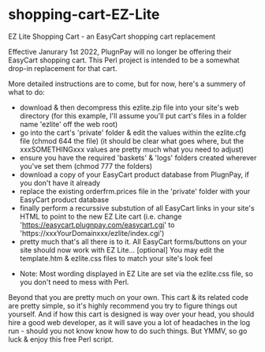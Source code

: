 # shopping-cart-EZ-Lite
EZ Lite Shopping Cart - an EasyCart shopping cart replacement

Effective Janurary 1st 2022, PlugnPay will no longer be offering their EasyCart shopping cart.
This Perl project is intended to be a somewhat drop-in replacement for that cart.

More detailed instructions are to come, but for now, here's a summery of what to do:
- download & then decompress this ezlite.zip file into your site's web directory
(for this example, I'll assume you'll put cart's files in a folder name 'ezlite' off the web root)
- go into the cart's 'private' folder & edit the values within the ezlite.cfg file (chmod 644 the file)
(it should be clear what goes where, but the xxxSOMETHINGxxx values are pretty much what you need to adjust)
- ensure you have the required 'baskets' & 'logs' folders created wherever you've set them (chmod 777 the folders)
- download a copy of your EasyCart product database from PlugnPay, if you don't have it already
- replace the existing orderfrm.prices file in the 'private' folder with your EasyCart product database
- finally perform a recurssive substution of all EasyCart links in your site's HTML to point to the new EZ Lite cart 
(i.e. change 'https://easycart.plugnpay.com/easycart.cgi' to 'https://xxxYourDomainxxx/ezlite/index.cgi')
- pretty much that's all there is to it.  All EasyCart forms/buttons on your site should now work with EZ Lite...
[optional] You may edit the template.htm & ezlite.css files to match your site's look feel
* Note: Most wording displayed in EZ Lite are set via the ezlite.css file, so you don't need to mess with Perl.

Beyond that you are pretty much on your own.  This cart & its related code are pretty simple, so it's highly recommend you try to figure things out yourself.  And if how this cart is designed is way over your head, you should hire a good web developer, as it will save you a lot of headaches in the log run - should you not know know how to do such things.  But YMMV, so go luck & enjoy this free Perl script.
